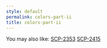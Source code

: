 ```yaml
---
style: default
permalink: colors-part-ii
title: colors-part-ii
---
```

You may also like:
[SCP-2353](http://scp-wiki.net/scp-2353)
[SCP-2415](http://scp-wiki.net/scp-2415)